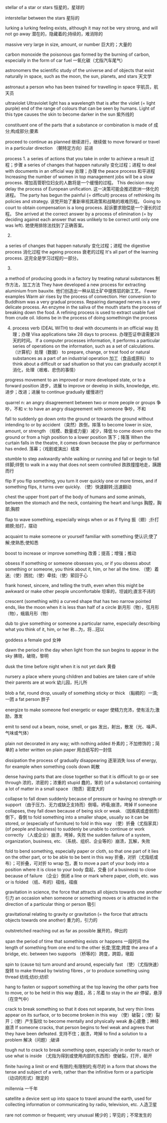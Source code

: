 stellar
of a star or stars
恒星的，星球的

interstellar
between the stars
星际的

lurking
a lurking feeling exists, although it may not be very strong, and will not go away
潜在的，隐藏着的;持续的，难消除的

massive
very large in size, amount, or number
巨大的；大量的

carbon monoxide
the poisonous gas formed by the burning of carbon, especially in the form of car fuel
一氧化碳（尤指汽车尾气）

astronomers
the scientific study of the universe and of objects that exist naturally in space, such as the moon, the sun, planets, and stars
天文学

astronaut
a person who has been trained for travelling in space
宇航员，航天员


ultraviolet
Ultraviolet light has a wavelength that is after the violet (= light purple) end of the range of colours that can be seen by humans. Light of this type causes the skin to become darker in the sun
紫外线的

constituent
one of the parts that a substance or combination is made of
成分;构成部分;要素


proceed
to continue as planned
继续进行，继续做
to move forward or travel in a particular direction
（朝特定方向）前进

process
1. 
a series of actions that you take in order to achieve a result
过程；步骤
a series of changes that happen naturally
变化过程；进程
to deal with documents in an official way
处理；办理
the peace process
和平进程
Increasing the number of women in top management jobs will be a slow process.
增加高管职位妇女的人数将是一个缓慢的过程。
This decision may delay the process of European unification.
这一决策可能会推迟欧洲一体化的进程。
The party has begun the painful (= difficult) process of rethinking its policies and strategy.
该党开始了重新审视其政策和战略的艰难历程。
Going to court to obtain compensation is a long process.
起诉要求赔偿是一个漫长的过程。
She arrived at the correct answer by a process of elimination (= by deciding against each answer that was unlikely to be correct until only one was left).
她使用排除法找到了正确答案。
 
2. 
a series of changes that happen naturally
变化过程；进程
the digestive process
消化过程
the ageing process
衰老的过程
It's all part of the learning process.
这完全是学习过程的一部分。

3. 
a method of producing goods in a factory by treating natural substances
制作方法，加工方法
They have developed a new process for extracting aluminium from bauxite.
他们创造出一种从铝土矿中提炼铝的新工艺。
 Fewer examples
Warm air rises by the process of convection.
Her conversion to Buddhism was a very gradual process.
Repairing damaged nerves is a very delicate process.
An enzyme in the saliva of the mouth starts the process of breaking down the food.
A refining process is used to extract usable fuel from crude oil.
Idioms
be in the process of doing somethingin the process

4. process verb (DEAL WITH)
to deal with documents in an official way
处理；办理
Visa applications take 28 days to process.
办理签证申请需要28天的时间。
If a computer processes information, it performs a particular series of operations on the information, such as a set of calculations.
（计算机）处理（数据）
to prepare, change, or treat food or natural substances as a part of an industrial operation
加工（食品或原料）
to think about a difficult or sad situation so that you can gradually accept it
消化，处理（艰难、悲伤的事情）

progress
movement to an improved or more developed state, or to a forward position
进步，进展
to improve or develop in skills, knowledge, etc.
进步；改进；进展
to continue gradually
缓慢进行

quarrel
n: an angry disagreement between two or more people or groups
争吵，不和
v: to have an angry disagreement with someone
争吵，不和

fall
to suddenly go down onto the ground or towards the ground without intending to or by accident
（突然）跌倒，摔落
to become lower in size, amount, or strength
（规模、数量或力量）减少，降低
to come down onto the ground or from a high position to a lower position
落下；降落
When the curtain falls in the theatre, it comes down because the play or performance has ended.
落幕；（戏剧或演出）结束

stumble
to step awkwardly while walking or running and fall or begin to fall
绊脚;绊倒
to walk in a way that does not seem controlled
跌跌撞撞地走，蹒跚而行

flip
If you flip something, you turn it over quickly one or more times, and if something flips, it turns over quickly.
（使）快速翻转;迅速翻动

chest
the upper front part of the body of humans and some animals, between the stomach and the neck, containing the heart and lungs
胸膛，胸部;胸腔

flap
to wave something, especially wings when or as if flying
振（翅）;扑打翅膀;拍打，摆动

acquaint
to make someone or yourself familiar with something
使认识;使了解;使熟悉;使知悉

boost
to increase or improve something
改善；提高；增强；推动

obsess
If something or someone obsesses you, or if you obsess about something or someone, you think about it, him, or her all the time.
（使）着迷;（使）困扰;（使）牵挂;（使）萦回于心

frank
honest, sincere, and telling the truth, even when this might be awkward or make other people uncomfortable
坦率的，坦诚的;直言不讳的

crescent
(something with) a curved shape that has two narrow pointed ends, like the moon when it is less than half of a circle
新月形（物），弦月形（物），蛾眉月形（物）

dub
to give something or someone a particular name, especially describing what you think of it, him, or her
称…为，将…冠以

goddess
a female god
女神

dawn
the period in the day when light from the sun begins to appear in the sky
拂晓，破晓，黎明

dusk
the time before night when it is not yet dark
黄昏

nursery
a place where young children and babies are taken care of while their parents are at work
幼儿园，托儿所

blob
a fat, round drop, usually of something sticky or thick
（黏稠的）一滴;一团
a fat person
胖子


energize
to make someone feel energetic or eager
使精力充沛，使有活力;激励，激发

emit
to send out a beam, noise, smell, or gas
发出，射出，散发（光、噪声、气味或气体）

plain
not decorated in any way; with nothing added
朴素的；不加修饰的；简单的
a letter written on plain paper
用白纸写的一封信

dissipation
the process of gradually disappearing
逐渐消失
loss of energy, for example when something cools down
耗散

dense
having parts that are close together so that it is difficult to go or see through
浓的，浓密的；浓重的
stupid
蠢的，笨的
(of a substance) containing a lot of matter in a small space
（物质）密度大的

collapse
to fall down suddenly because of pressure or having no strength or support
（由于压力、无力或缺乏支持而）倒塌，坍塌;崩溃，垮掉
If someone collapses, they fall down because of being sick or weak.
（因疾病或虚弱而）倒下，昏倒
to fold something into a smaller shape, usually so it can be stored, or (especially of furniture) to fold in this way
（使）折叠（尤指家具）
(of people and business) to suddenly be unable to continue or work correctly
（人或企业）崩溃，垮掉，失败
the sudden failure of a system, organization, business, etc.
（系统、组织、企业等的）崩溃，瓦解，失败

fold
to bend something, especially paper or cloth, so that one part of it lies on the other part, or to be able to be bent in this way
折叠，对折（尤指纸或布）；可折叠，可对折
to wrap
包，裹
to move a part of your body into a position where it is close to your body
盘起，交叠
(of a business) to close because of failure
（企业）倒闭
a line or mark where paper, cloth, etc. was or is folded
（纸、布的）褶线，褶痕

gravitation
in science, the force that attracts all objects towards one another
引力
an occasion when someone or something moves or is attracted in the direction of a particular thing or person
吸引

gravitational
relating to gravity or gravitation (= the force that attracts objects towards one another)
重力的，引力的

outstretched
reaching out as far as possible
展开的，伸出的

span
the period of time that something exists or happens
一段时间
the length of something from one end to the other
长度;宽度;跨度
the area of a bridge, etc. between two supports
（桥等的）跨度，跨距，墩距

spin
to (cause to) turn around and around, especially fast
（使）（尤指快速）旋转
to make thread by twisting fibres , or to produce something using thread
纺线;纺纱;纺织

hang
to fasten or support something at the top leaving the other parts free to move, or to be held in this way
悬挂，吊；吊着
to stay in the air
停留，悬浮（在空气中）

crack
to break something so that it does not separate, but very thin lines appear on its surface, or to become broken in this way
（使）破裂；（使）裂开；（使）产生裂纹
to become mentally and physically weak
身心疲惫；神经崩溃
If someone cracks, that person begins to feel weak and agrees that they have been defeated.
支持不住；崩溃，垮掉
to find a solution to a problem
解决（问题）;破译

tough nut to crack
to break something open, especially in order to reach or use what is inside
（尤指为得到或使用内部的东西而）使破裂，打开，砸开

finite
having a limit or end
有限的;有限制的;有尽的
in a form that shows the tense and subject of a verb, rather than the infinitive form or a participle
（动词的形式）限定的

millennia
一千年

satellite
a device sent up into space to travel around the earth, used for collecting information or communicating by radio, television, etc.
人造卫星

rare
not common or frequent; very unusual
稀少的；罕见的；不常发生的

